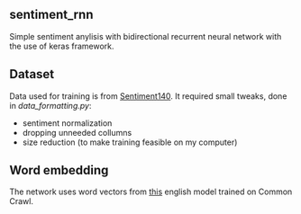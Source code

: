 ## sentiment_rnn
Simple sentiment anylisis with bidirectional recurrent neural network with the use of keras framework. 

## Dataset
Data used for training is from [Sentiment140](http://help.sentiment140.com/for-students). It required small tweaks, done in *data_formatting.py*:
- sentiment normalization
- dropping unneeded collumns 
- size reduction (to make training feasible on my computer)

## Word embedding
The network uses word vectors from [this](https://github.com/facebookresearch/fastText/blob/master/docs/crawl-vectors.md) english model trained on Common Crawl.
